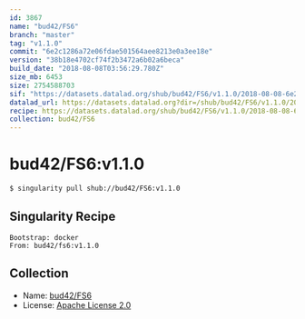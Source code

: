```yaml
---
id: 3867
name: "bud42/FS6"
branch: "master"
tag: "v1.1.0"
commit: "6e2c1286a72e06fdae501564aee8213e0a3ee18e"
version: "38b18e4702cf74f2b3472a6b02a6beca"
build_date: "2018-08-08T03:56:29.780Z"
size_mb: 6453
size: 2754588703
sif: "https://datasets.datalad.org/shub/bud42/FS6/v1.1.0/2018-08-08-6e2c1286-38b18e47/38b18e4702cf74f2b3472a6b02a6beca.simg"
datalad_url: https://datasets.datalad.org?dir=/shub/bud42/FS6/v1.1.0/2018-08-08-6e2c1286-38b18e47/
recipe: https://datasets.datalad.org/shub/bud42/FS6/v1.1.0/2018-08-08-6e2c1286-38b18e47/Singularity
collection: bud42/FS6
---
```


# bud42/FS6:v1.1.0

```bash
$ singularity pull shub://bud42/FS6:v1.1.0
```

## Singularity Recipe

```singularity
Bootstrap: docker
From: bud42/fs6:v1.1.0
```

## Collection

 - Name: [bud42/FS6](https://github.com/bud42/FS6)
 - License: [Apache License 2.0](https://api.github.com/licenses/apache-2.0)

